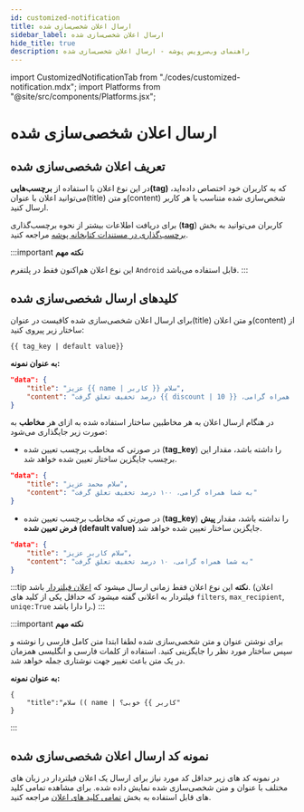 ```yaml
---
id: customized-notification
title: ارسال اعلان شخصی‌سازی شده
sidebar_label: ارسال اعلان شخصی‌سازی شده
hide_title: true
description: راهنمای وب‌سرویس پوشه - ارسال اعلان شخصی‌سازی شده
---
```


import CustomizedNotificationTab from "./codes/customized-notification.mdx";
import Platforms from "@site/src/components/Platforms.jsx";


# ارسال اعلان شخصی‌سازی شده

<Platforms android/>

## تعریف اعلان شخصی‌سازی شده

در این نوع اعلان با استفاده از
**برچسب‌هایی(tag)**
که به کاربران خود اختصاص داده‌اید،
می‌توانید اعلان با عنوان(title) و متن(content) شخص‌سازی شده متناسب با هر کاربر ارسال کنید.

 برای دریافت اطلاعات بیشتر از نحوه برچسب‌گذاری
  (**tag**)
  کاربران می‌توانید به بخش [برچسب‌گذاری در مستندات کتابخانه پوشه](/docs/android-studio/tag)  مراجعه کنید.


:::important **نکته مهم**
<Platforms android/>

این نوع اعلان هم‌اکنون فقط در پلتفرم
`Android`
قابل استفاده می‌باشد.
:::

## کلید‌های ارسال شخصی‌سازی شده

برای ارسال اعلان شخصی‌سازی شده کافیست در عنوان(title) و متن اعلان(content) از ساختار زیر پیروی کنید:

```
{{ tag_key | default value}}
```

**به عنوان نمونه:**
```json
"data": {
    "title": "عزیز {{ name | کاربر }} سلام",
    "content": "درصد تخفیف تعلق گرفت {{ discount | 10 }} ،به شما همراه گرامی"
}
```

در هنگام ارسال اعلان به هر مخاطبین ساختار استفاده شده  به ازای هر
**مخاطب**
 به صورت زیر جایگذاری می‌شود:

- در صورتی که مخاطب برچسب تعیین شده
 (**tag_key**)
 را داشته باشد، مقدار این برچسب جایگزین ساختار تعیین شده خواهد شد.

```json
"data": {
    "title": "سلام محمد عزیز",
    "content": "به شما همراه گرامی، ۱۰۰ درصد تخفیف تعلق گرفت"
}
```

- در صورتی که مخاطب برچسب تعیین شده
 (**tag_key**)
 را نداشته باشد، مقدار
**پیش فرض تعیین شده (default value)**
 جایگزین ساختار تعیین شده خواهد شد.

```json
"data": {
    "title": "سلام کاربر عزیز",
    "content": "به شما همراه گرامی، ۱۰ درصد تخفیف تعلق گرفت"
}
```

:::tip **نکته**
این نوع اعلان فقط زمانی ارسال میشود که
[اعلان فیلتردار](/docs/mobile-api/filtered-notification)
باشد.
(اعلان فیلتردار به اعلانی گفته میشود که حداقل یکی از کلید های
```filters```, ```max_recipient```, ```uniqe:True```
را دارا باشد.)
:::


:::important **نکته مهم**

برای نوشتن عنوان و متن شخصی‌سازی شده لطفا ابتدا متن کامل فارسی را نوشته و سپس ساختار مورد نظر را جایگزینی کنید.
استفاده از کلمات فارسی و انگلیسی همزمان در یک متن باعث تغییر جهت نوشتاری جمله خواهد شد.

**به عنوان نمونه:**
```
{
    "title":"سلام (( name | کاربر }} خوبی؟"
}
```
:::


## نمونه کد ارسال اعلان شخصی‌سازی شده


در نمونه کد های زیر حداقل کد مورد نیاز برای ارسال یک اعلان فیلتردار
 در زبان های مختلف با عنوان و متن شخصی‌سازی شده نمایش داده شده.
برای مشاهده تمامی کلید های قابل استفاده به بخش [تمامی کلید های اعلان](/docs/mobile-api/notification-keys) مراجعه کنید.

<CustomizedNotificationTab />